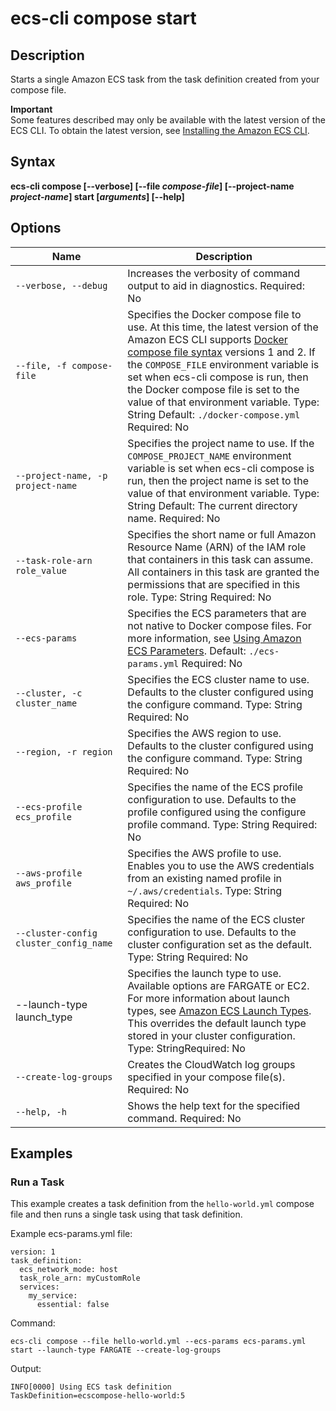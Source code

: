 # ecs\-cli compose start<a name="cmd-ecs-cli-compose-start"></a>

## Description<a name="cmd-ecs-cli-compose-start-description"></a>

Starts a single Amazon ECS task from the task definition created from your compose file\.

**Important**  
Some features described may only be available with the latest version of the ECS CLI\. To obtain the latest version, see [Installing the Amazon ECS CLI](ECS_CLI_installation.md)\.

## Syntax<a name="cmd-ecs-cli-compose-start-syntax"></a>

**ecs\-cli compose \[\-\-verbose\] \[\-\-file *compose\-file*\] \[\-\-project\-name *project\-name*\] start \[*arguments*\] \[\-\-help\]** 

## Options<a name="cmd-ecs-cli-compose-start-options"></a>


| Name | Description | 
| --- | --- | 
|  `--verbose, --debug`  |  Increases the verbosity of command output to aid in diagnostics\. Required: No  | 
|  `--file, -f compose-file`  |  Specifies the Docker compose file to use\. At this time, the latest version of the Amazon ECS CLI supports [Docker compose file syntax](https://docs.docker.com/compose/compose-file/#versioning) versions 1 and 2\. If the `COMPOSE_FILE` environment variable is set when ecs\-cli compose is run, then the Docker compose file is set to the value of that environment variable\. Type: String Default: `./docker-compose.yml` Required: No  | 
|  `--project-name, -p project-name`  |  Specifies the project name to use\. If the `COMPOSE_PROJECT_NAME` environment variable is set when ecs\-cli compose is run, then the project name is set to the value of that environment variable\. Type: String Default: The current directory name\. Required: No  | 
|  `--task-role-arn role_value`  |  Specifies the short name or full Amazon Resource Name \(ARN\) of the IAM role that containers in this task can assume\. All containers in this task are granted the permissions that are specified in this role\. Type: String Required: No  | 
|  `--ecs-params`  |  Specifies the ECS parameters that are not native to Docker compose files\. For more information, see [Using Amazon ECS Parameters](cmd-ecs-cli-compose.md#cmd-ecs-cli-compose-ecsparams)\. Default: `./ecs-params.yml` Required: No  | 
|  `--cluster, -c cluster_name`  |  Specifies the ECS cluster name to use\. Defaults to the cluster configured using the configure command\. Type: String Required: No  | 
|  `--region, -r region`  |  Specifies the AWS region to use\. Defaults to the cluster configured using the configure command\. Type: String Required: No  | 
|  `--ecs-profile ecs_profile`  |  Specifies the name of the ECS profile configuration to use\. Defaults to the profile configured using the configure profile command\. Type: String Required: No  | 
|  `--aws-profile aws_profile`  |  Specifies the AWS profile to use\. Enables you to use the AWS credentials from an existing named profile in `~/.aws/credentials`\. Type: String Required: No  | 
|  `--cluster-config cluster_config_name`  |  Specifies the name of the ECS cluster configuration to use\. Defaults to the cluster configuration set as the default\. Type: String Required: No  | 
| \-\-launch\-type launch\_type | Specifies the launch type to use\. Available options are FARGATE or EC2\. For more information about launch types, see [Amazon ECS Launch Types](launch_types.md)\. This overrides the default launch type stored in your cluster configuration\. Type: StringRequired: No | 
|  `--create-log-groups`  |  Creates the CloudWatch log groups specified in your compose file\(s\)\. Required: No  | 
|  `--help, -h`  |  Shows the help text for the specified command\. Required: No  | 

## Examples<a name="cmd-ecs-cli-compose-start-examples"></a>

### Run a Task<a name="cmd-ecs-cli-compose-start-example-1"></a>

This example creates a task definition from the `hello-world.yml` compose file and then runs a single task using that task definition\.

Example ecs\-params\.yml file:

```
version: 1
task_definition:
  ecs_network_mode: host
  task_role_arn: myCustomRole
  services:
    my_service:
      essential: false
```

Command:

```
ecs-cli compose --file hello-world.yml --ecs-params ecs-params.yml start --launch-type FARGATE --create-log-groups
```

Output:

```
INFO[0000] Using ECS task definition                     TaskDefinition=ecscompose-hello-world:5
```